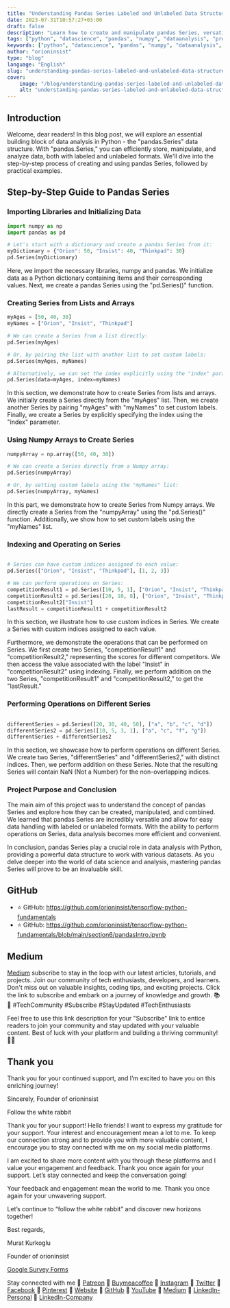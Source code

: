 ```yaml
---
title: "Understanding Pandas Series Labeled and Unlabeled Data Structures"
date: 2023-07-31T10:57:27+03:00
draft: false
description: "Learn how to create and manipulate pandas Series, versatile data structures for efficient data handling in Python. Explore labeled and unlabeled formats, perform operations, and level up your data analysis skills! 🐼📊 #Python #Pandas #DataScience"
tags: ["python", "datascience", "pandas", "numpy", "dataanalysis", "programming", "coding", "data", "datastructure", "analysis"]
keywords: ["python", "datascience", "pandas", "numpy", "dataanalysis", "programming", "coding", "data", "datastructure", "analysis"]
author: "orioninsist"
type: "blog"
language: "English"
slug: "understanding-pandas-series-labeled-and-unlabeled-data-structures"
cover:
    image: "/blog/understanding-pandas-series-labeled-and-unlabeled-data-structure.webp"
    alt: "understanding-pandas-series-labeled-and-unlabeled-data-structures-image"
---
```


## Introduction

Welcome, dear readers! In this blog post, we will explore an essential building block of data analysis in Python - the "pandas.Series" data structure. With "pandas.Series," you can efficiently store, manipulate, and analyze data, both with labeled and unlabeled formats. We'll dive into the step-by-step process of creating and using pandas Series, followed by practical examples.

## Step-by-Step Guide to Pandas Series

### Importing Libraries and Initializing Data

```python
import numpy as np
import pandas as pd

# Let's start with a dictionary and create a pandas Series from it:
myDictionary = {"Orion": 50, "Insist": 40, "Thinkpad": 30}
pd.Series(myDictionary)

```

Here, we import the necessary libraries, numpy and pandas. We initialize data as a Python dictionary containing items and their corresponding values. Next, we create a pandas Series using the "pd.Series()" function.

### Creating Series from Lists and Arrays

```python
myAges = [50, 40, 30]
myNames = ["Orion", "Insist", "Thinkpad"]

# We can create a Series from a list directly:
pd.Series(myAges)

# Or, by pairing the list with another list to set custom labels:
pd.Series(myAges, myNames)

# Alternatively, we can set the index explicitly using the "index" parameter:
pd.Series(data=myAges, index=myNames)

```

In this section, we demonstrate how to create Series from lists and arrays. We initially create a Series directly from the "myAges" list. Then, we create another Series by pairing "myAges" with "myNames" to set custom labels. Finally, we create a Series by explicitly specifying the index using the "index" parameter.

### Using Numpy Arrays to Create Series

```python
numpyArray = np.array([50, 40, 30])

# We can create a Series directly from a Numpy array:
pd.Series(numpyArray)

# Or, by setting custom labels using the "myNames" list:
pd.Series(numpyArray, myNames)

```

In this part, we demonstrate how to create Series from Numpy arrays. We directly create a Series from the "numpyArray" using the "pd.Series()" function. Additionally, we show how to set custom labels using the "myNames" list.

### Indexing and Operating on Series

```python

# Series can have custom indices assigned to each value:
pd.Series(["Orion", "Insist", "Thinkpad"], [1, 2, 3])

# We can perform operations on Series:
competitionResult1 = pd.Series([10, 5, 1], ["Orion", "Insist", "Thinkpad"])
competitionResult2 = pd.Series([20, 10, 8], ["Orion", "Insist", "Thinkpad"])
competitionResult2["Insist"]
lastResult = competitionResult1 + competitionResult2

```

In this section, we illustrate how to use custom indices in Series. We create a Series with custom indices assigned to each value.

Furthermore, we demonstrate the operations that can be performed on Series. We first create two Series, "competitionResult1" and "competitionResult2," representing the scores for different competitors. We then access the value associated with the label "Insist" in "competitionResult2" using indexing. Finally, we perform addition on the two Series, "competitionResult1" and "competitionResult2," to get the "lastResult."

### Performing Operations on Different Series

```python

differentSeries = pd.Series([20, 30, 40, 50], ["a", "b", "c", "d"])
differentSeries2 = pd.Series([10, 5, 3, 1], ["a", "c", "f", "g"])
differentSeries + differentSeries2

```

In this section, we showcase how to perform operations on different Series. We create two Series, "differentSeries" and "differentSeries2," with distinct indices. Then, we perform addition on these Series. Note that the resulting Series will contain NaN (Not a Number) for the non-overlapping indices.

### Project Purpose and Conclusion 
The main aim of this project was to understand the concept of pandas Series and explore how they can be created, manipulated, and combined. We learned that pandas Series are incredibly versatile and allow for easy data handling with labeled or unlabeled formats. With the ability to perform operations on Series, data analysis becomes more efficient and convenient.

In conclusion, pandas Series play a crucial role in data analysis with Python, providing a powerful data structure to work with various datasets. As you delve deeper into the world of data science and analysis, mastering pandas Series will prove to be an invaluable skill.

## GitHub

* ⭐ GitHub: https://github.com/orioninsist/tensorflow-python-fundamentals
* ⭐ GitHub: https://github.com/orioninsist/tensorflow-python-fundamentals/blob/main/section6/pandasIntro.ipynb  

## Medium

[Medium](https://orioninsist.dev/subscribe) subscribe to stay in the loop with our latest articles, tutorials, and projects. Join our community of tech enthusiasts, developers, and learners. Don't miss out on valuable insights, coding tips, and exciting projects. Click the link to subscribe and embark on a journey of knowledge and growth. 📚🚀 #TechCommunity #Subscribe #StayUpdated #TechEnthusiasts

  

Feel free to use this link description for your "Subscribe" link to entice readers to join your community and stay updated with your valuable content. Best of luck with your platform and building a thriving community! 📝✨

  

## Thank you

  

Thank you for your continued support, and I’m excited to have you on this enriching journey!

  

Sincerely, Founder of orioninsist

  

Follow the white rabbit

  

Thank you for your support! Hello friends! I want to express my gratitude for your support. Your interest and encouragement mean a lot to me. To keep our connection strong and to provide you with more valuable content, I encourage you to stay connected with me on my social media platforms.

  

I am excited to share more content with you through these platforms and I value your engagement and feedback. Thank you once again for your support. Let’s stay connected and keep the conversation going!

  

Your feedback and engagement mean the world to me. Thank you once again for your unwavering support.

  

Let’s continue to “follow the white rabbit” and discover new horizons together!

  

Best regards,

  

 Murat Kurkoglu

  

Founder of orioninsist

  

[Google Survey Forms](https://forms.gle/9k4nybFs3Det8bHv5)

  

Stay connected with me 🔗 [Patreon](https://www.patreon.com/orioninsist) 🔗 [Buymeacoffee](https://www.buymeacoffee.com/orioninsist) 🔗 [Instagram](https://www.instagram.com/insistorion/) 🔗 [Twitter](https://twitter.com/InsistOrion) 🔗 [Facebook](https://www.facebook.com/insistorion) 🔗 [Pinterest](https://www.pinterest.com/orioninsist/) 🔗 [Website](https://orioninsist.org/) 🔗 [GitHub](https://github.com/orioninsist) 🔗 [YouTube](https://www.youtube.com/@orioninsist-official/) 🔗 [Medium](https://orioninsist.dev/) 🔗 [LinkedIn-Personal](https://www.linkedin.com/in/-murat-kurkoglu/) 🔗 [LinkedIn-Company](https://www.linkedin.com/company/orioninsist/)